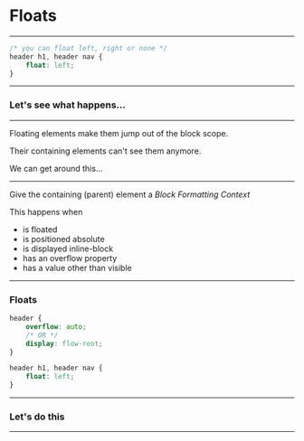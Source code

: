 # Floats

---

```css
/* you can float left, right or none */
header h1, header nav {
	float: left;
}
```

---

### Let's see what happens...

---

Floating elements make them jump out of the block scope.

Their containing elements can't see them anymore.

We can get around this...

---

Give the containing (parent) element a *Block Formatting Context*

This happens when

- is floated
- is positioned absolute
- is displayed inline-block
- has an overflow property
- has a value other than visible

---

### Floats

```css
header {
	overflow: auto;
	/* OR */
	display: flow-root;
}

header h1, header nav {
	float: left;
}
```
---

### Let's do this

---















